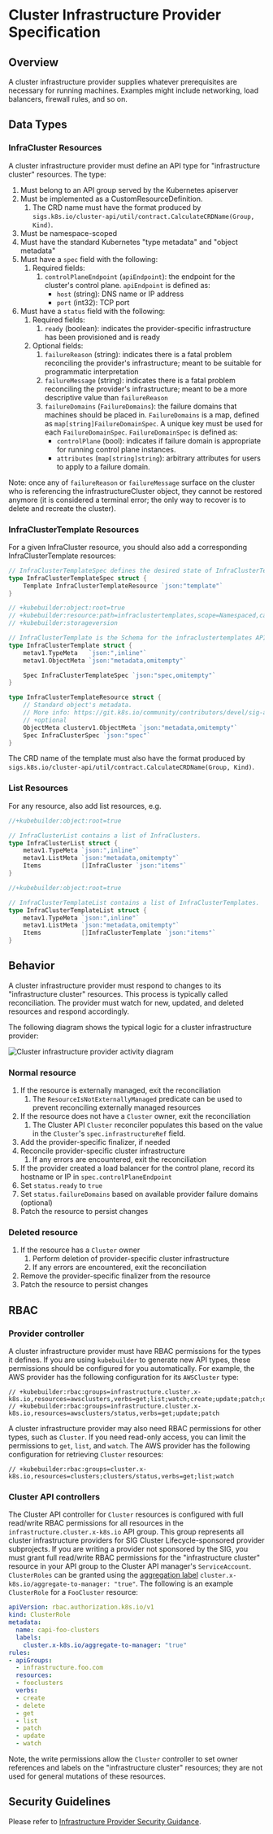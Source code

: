 # Cluster Infrastructure Provider Specification

## Overview

A cluster infrastructure provider supplies whatever prerequisites are necessary for running machines.
Examples might include networking, load balancers, firewall rules, and so on.

## Data Types

### InfraCluster Resources

A cluster infrastructure provider must define an API type for "infrastructure cluster" resources. The type:

1. Must belong to an API group served by the Kubernetes apiserver
2. Must be implemented as a CustomResourceDefinition.
    1. The CRD name must have the format produced by `sigs.k8s.io/cluster-api/util/contract.CalculateCRDName(Group, Kind)`.
3. Must be namespace-scoped
4. Must have the standard Kubernetes "type metadata" and "object metadata"
5. Must have a `spec` field with the following:
    1. Required fields:
        1. `controlPlaneEndpoint` (`apiEndpoint`): the endpoint for the cluster's control plane. `apiEndpoint` is defined
            as:
            - `host` (string): DNS name or IP address
            - `port` (int32): TCP port
6. Must have a `status` field with the following:
    1. Required fields:
        1. `ready` (boolean): indicates the provider-specific infrastructure has been provisioned and is ready
    2. Optional fields:
        1. `failureReason` (string): indicates there is a fatal problem reconciling the provider's infrastructure;
            meant to be suitable for programmatic interpretation
        2. `failureMessage` (string): indicates there is a fatal problem reconciling the provider's infrastructure;
            meant to be a more descriptive value than `failureReason`
        3. `failureDomains` (`FailureDomains`): the failure domains that machines should be placed in. `FailureDomains`
            is a map, defined as `map[string]FailureDomainSpec`. A unique key must be used for each `FailureDomainSpec`.
            `FailureDomainSpec` is defined as:
            - `controlPlane` (bool): indicates if failure domain is appropriate for running control plane instances.
            - `attributes` (`map[string]string`): arbitrary attributes for users to apply to a failure domain.

Note: once any of `failureReason` or `failureMessage` surface on the cluster who is referencing the infrastructureCluster object,
they cannot be restored anymore (it is considered a terminal error; the only way to recover is to delete and recreate the cluster).

### InfraClusterTemplate Resources

For a given InfraCluster resource, you should also add a corresponding InfraClusterTemplate resources:

``` go
// InfraClusterTemplateSpec defines the desired state of InfraClusterTemplate.
type InfraClusterTemplateSpec struct {
	Template InfraClusterTemplateResource `json:"template"`
}

// +kubebuilder:object:root=true
// +kubebuilder:resource:path=infraclustertemplates,scope=Namespaced,categories=cluster-api,shortName=ict
// +kubebuilder:storageversion

// InfraClusterTemplate is the Schema for the infraclustertemplates API.
type InfraClusterTemplate struct {
	metav1.TypeMeta   `json:",inline"`
	metav1.ObjectMeta `json:"metadata,omitempty"`

	Spec InfraClusterTemplateSpec `json:"spec,omitempty"`
}

type InfraClusterTemplateResource struct {
	// Standard object's metadata.
	// More info: https://git.k8s.io/community/contributors/devel/sig-architecture/api-conventions.md#metadata
	// +optional
	ObjectMeta clusterv1.ObjectMeta `json:"metadata,omitempty"`
	Spec InfraClusterSpec `json:"spec"`
}
```

The CRD name of the template must also have the format produced by `sigs.k8s.io/cluster-api/util/contract.CalculateCRDName(Group, Kind)`.

### List Resources

For any resource, also add list resources, e.g.

```go
//+kubebuilder:object:root=true

// InfraClusterList contains a list of InfraClusters.
type InfraClusterList struct {
	metav1.TypeMeta `json:",inline"`
	metav1.ListMeta `json:"metadata,omitempty"`
	Items           []InfraCluster `json:"items"`
}

//+kubebuilder:object:root=true

// InfraClusterTemplateList contains a list of InfraClusterTemplates.
type InfraClusterTemplateList struct {
	metav1.TypeMeta `json:",inline"`
	metav1.ListMeta `json:"metadata,omitempty"`
	Items           []InfraClusterTemplate `json:"items"`
}
```

## Behavior

A cluster infrastructure provider must respond to changes to its "infrastructure cluster" resources. This process is
typically called reconciliation. The provider must watch for new, updated, and deleted resources and respond
accordingly.

The following diagram shows the typical logic for a cluster infrastructure provider:

![Cluster infrastructure provider activity diagram](../../images/cluster-infra-provider.png)

### Normal resource

1. If the resource is externally managed, exit the reconciliation
    1. The `ResourceIsNotExternallyManaged` predicate can be used to prevent reconciling externally managed resources
1. If the resource does not have a `Cluster` owner, exit the reconciliation
    1. The Cluster API `Cluster` reconciler populates this based on the value in the `Cluster`'s `spec.infrastructureRef`
       field.
1. Add the provider-specific finalizer, if needed
1. Reconcile provider-specific cluster infrastructure
    1. If any errors are encountered, exit the reconciliation
1. If the provider created a load balancer for the control plane, record its hostname or IP in `spec.controlPlaneEndpoint`
1. Set `status.ready` to `true`
1. Set `status.failureDomains` based on available provider failure domains (optional)
1. Patch the resource to persist changes

### Deleted resource

1. If the resource has a `Cluster` owner
    1. Perform deletion of provider-specific cluster infrastructure
    1. If any errors are encountered, exit the reconciliation
1. Remove the provider-specific finalizer from the resource
1. Patch the resource to persist changes

## RBAC

### Provider controller

A cluster infrastructure provider must have RBAC permissions for the types it defines. If you are using `kubebuilder` to
generate new API types, these permissions should be configured for you automatically. For example, the AWS provider has
the following configuration for its `AWSCluster` type:

```
// +kubebuilder:rbac:groups=infrastructure.cluster.x-k8s.io,resources=awsclusters,verbs=get;list;watch;create;update;patch;delete
// +kubebuilder:rbac:groups=infrastructure.cluster.x-k8s.io,resources=awsclusters/status,verbs=get;update;patch
```

A cluster infrastructure provider may also need RBAC permissions for other types, such as `Cluster`. If you need
read-only access, you can limit the permissions to `get`, `list`, and `watch`. The AWS provider has the following
configuration for retrieving `Cluster` resources:

```
// +kubebuilder:rbac:groups=cluster.x-k8s.io,resources=clusters;clusters/status,verbs=get;list;watch
```

### Cluster API controllers

The Cluster API controller for `Cluster` resources is configured with full read/write RBAC
permissions for all resources in the `infrastructure.cluster.x-k8s.io` API group. This group
represents all cluster infrastructure providers for SIG Cluster Lifecycle-sponsored provider
subprojects. If you are writing a provider not sponsored by the SIG, you must grant full read/write
RBAC permissions for the "infrastructure cluster" resource in your API group to the Cluster API
manager's `ServiceAccount`. `ClusterRoles` can be granted using the [aggregation label]
`cluster.x-k8s.io/aggregate-to-manager: "true"`. The following is an example `ClusterRole` for a
`FooCluster` resource:

```yaml
apiVersion: rbac.authorization.k8s.io/v1
kind: ClusterRole
metadata:
  name: capi-foo-clusters
  labels:
    cluster.x-k8s.io/aggregate-to-manager: "true"
rules:
- apiGroups:
  - infrastructure.foo.com
  resources:
  - fooclusters
  verbs:
  - create
  - delete
  - get
  - list
  - patch
  - update
  - watch
```

Note, the write permissions allow the `Cluster` controller to set owner references and labels on the
"infrastructure cluster" resources; they are not used for general mutations of these resources.

[aggregation label]: https://kubernetes.io/docs/reference/access-authn-authz/rbac/#aggregated-clusterroles

## Security Guidelines

Please refer to [Infrastructure Provider Security Guidance](../../security/infrastructure-provider-security-guidance.md).

